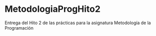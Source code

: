 # MetodologiaProgHito2
Entrega del Hito 2 de las prácticas para la asignatura Metodología de la Programación
